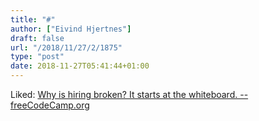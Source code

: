 ```yaml
---
title: "#"
author: ["Eivind Hjertnes"]
draft: false
url: "/2018/11/27/2/1875"
type: "post"
date: 2018-11-27T05:41:44+01:00
---
```


Liked:
[Why
is hiring broken? It starts at the whiteboard. -- freeCodeCamp.org](https://medium.freecodecamp.org/why-is-hiring-broken-it-starts-at-the-whiteboard-34b088e5a5db)
